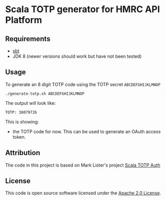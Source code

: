 # Scala TOTP generator for HMRC API Platform

## Requirements

* [sbt](https://www.scala-sbt.org/)
* JDK 8 (newer versions should work but have not been tested)

## Usage

To generate an 8 digit TOTP code using the TOTP secret `ABCDEFGHIJKLMNOP`
```
./generate-totp.sh ABCDEFGHIJKLMNOP
```

The output will look like:
```
TOTP: 38079726
```
This is showing:
* the TOTP code for now. This can be used to generate an OAuth access token.

## Attribution

The code in this project is based on Mark Lister's project [Scala TOTP Auth](https://github.com/marklister/scala-totp-auth)

## License

This code is open source software licensed under the [Apache 2.0 License]("http://www.apache.org/licenses/LICENSE-2.0.html").
